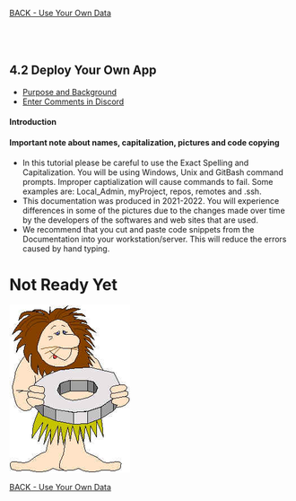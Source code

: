 <!-- ------------------------------------------------------------------------- -->

<div class="page-back">

[BACK - Use Your Own Data](/FormR/fr0501_Use-Your_Qwn_Data.md)
</div><div class="page-next disabled">


</div><div style="margin-top:35px">&nbsp;</div>

<!-- ------------------------------------------------------------------------- -->


## 4.2 Deploy Your Own App
- [Purpose and Background](../Setup/purposes/pfr0307_Setup-React-Apps-Ubuntu.md)
- [Enter Comments in Discord](https://discord.com/channels/928752444316483585/959890078266699813)

#### Introduction


#### Important note about names, capitalization, pictures and code copying
- In this tutorial please be careful to use the Exact Spelling and Capitalization. You will be using Windows, Unix and GitBash command prompts. Improper captialization will cause commands to fail. Some examples are: Local_Admin, myProject, repos, remotes and .ssh.
- This documentation was produced in 2021-2022. You will experience differences in some of the pictures due to the changes made over time by the developers of the softwares and web sites that are used.
- We recommend that you cut and paste code snippets from the Documentation into your workstation/server. This will reduce the errors caused by hand typing.


# Not Ready Yet

![Not Ready Yet](./images/fr0000-01_not-ready.png "Not Ready Yet")

<!-- ------------------------------------------------------------------------- -->

<div class="page-back">

[BACK - Use Your Own Data](/FormR/fr0501_Use-Your_Qwn_Data.md)
</div><div class="page-next disabled">


</div>

<!-- ------------------------------------------------------------------------- -->
